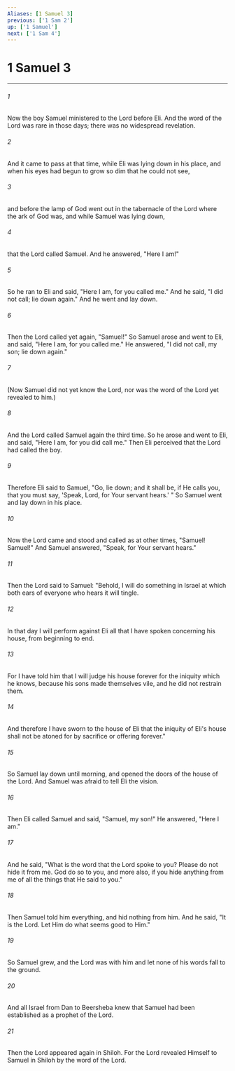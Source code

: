 ```yaml
---
Aliases: [1 Samuel 3]
previous: ['1 Sam 2']
up: ['1 Samuel']
next: ['1 Sam 4']
---
```

# 1 Samuel 3

***


###### 1 
Now the boy Samuel ministered to the Lord before Eli. And the word of the Lord was rare in those days; there was no widespread revelation. 

###### 2 
And it came to pass at that time, while Eli was lying down in his place, and when his eyes had begun to grow so dim that he could not see, 

###### 3 
and before the lamp of God went out in the tabernacle of the Lord where the ark of God was, and while Samuel was lying down, 

###### 4 
that the Lord called Samuel. And he answered, "Here I am!" 

###### 5 
So he ran to Eli and said, "Here I am, for you called me." And he said, "I did not call; lie down again." And he went and lay down. 

###### 6 
Then the Lord called yet again, "Samuel!" So Samuel arose and went to Eli, and said, "Here I am, for you called me." He answered, "I did not call, my son; lie down again." 

###### 7 
(Now Samuel did not yet know the Lord, nor was the word of the Lord yet revealed to him.) 

###### 8 
And the Lord called Samuel again the third time. So he arose and went to Eli, and said, "Here I am, for you did call me." Then Eli perceived that the Lord had called the boy. 

###### 9 
Therefore Eli said to Samuel, "Go, lie down; and it shall be, if He calls you, that you must say, 'Speak, Lord, for Your servant hears.' " So Samuel went and lay down in his place. 

###### 10 
Now the Lord came and stood and called as at other times, "Samuel! Samuel!" And Samuel answered, "Speak, for Your servant hears." 

###### 11 
Then the Lord said to Samuel: "Behold, I will do something in Israel at which both ears of everyone who hears it will tingle. 

###### 12 
In that day I will perform against Eli all that I have spoken concerning his house, from beginning to end. 

###### 13 
For I have told him that I will judge his house forever for the iniquity which he knows, because his sons made themselves vile, and he did not restrain them. 

###### 14 
And therefore I have sworn to the house of Eli that the iniquity of Eli's house shall not be atoned for by sacrifice or offering forever." 

###### 15 
So Samuel lay down until morning, and opened the doors of the house of the Lord. And Samuel was afraid to tell Eli the vision. 

###### 16 
Then Eli called Samuel and said, "Samuel, my son!" He answered, "Here I am." 

###### 17 
And he said, "What is the word that the Lord spoke to you? Please do not hide it from me. God do so to you, and more also, if you hide anything from me of all the things that He said to you." 

###### 18 
Then Samuel told him everything, and hid nothing from him. And he said, "It is the Lord. Let Him do what seems good to Him." 

###### 19 
So Samuel grew, and the Lord was with him and let none of his words fall to the ground. 

###### 20 
And all Israel from Dan to Beersheba knew that Samuel had been established as a prophet of the Lord. 

###### 21 
Then the Lord appeared again in Shiloh. For the Lord revealed Himself to Samuel in Shiloh by the word of the Lord.
